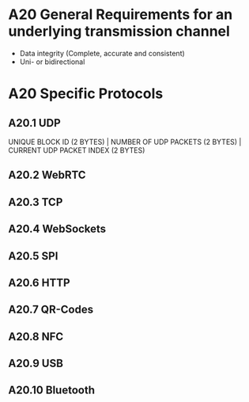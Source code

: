 # A20 General Requirements for an underlying transmission channel
 * Data integrity (Complete, accurate and consistent)
 * Uni- or bidirectional

# A20 Specific Protocols

## A20.1 UDP
UNIQUE BLOCK ID (2 BYTES) | NUMBER OF UDP PACKETS (2 BYTES) | CURRENT UDP PACKET INDEX (2 BYTES)


## A20.2 WebRTC

## A20.3 TCP

## A20.4 WebSockets

## A20.5 SPI

## A20.6 HTTP

## A20.7 QR-Codes

## A20.8 NFC

## A20.9 USB

## A20.10 Bluetooth